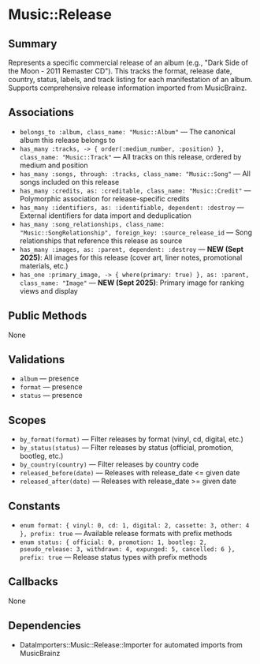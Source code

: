 # Music::Release

## Summary
Represents a specific commercial release of an album (e.g., "Dark Side of the Moon - 2011 Remaster CD"). This tracks the format, release date, country, status, labels, and track listing for each manifestation of an album. Supports comprehensive release information imported from MusicBrainz.

## Associations
- `belongs_to :album, class_name: "Music::Album"` — The canonical album this release belongs to
- `has_many :tracks, -> { order(:medium_number, :position) }, class_name: "Music::Track"` — All tracks on this release, ordered by medium and position
- `has_many :songs, through: :tracks, class_name: "Music::Song"` — All songs included on this release
- `has_many :credits, as: :creditable, class_name: "Music::Credit"` — Polymorphic association for release-specific credits
- `has_many :identifiers, as: :identifiable, dependent: :destroy` — External identifiers for data import and deduplication
- `has_many :song_relationships, class_name: "Music::SongRelationship", foreign_key: :source_release_id` — Song relationships that reference this release as source
- `has_many :images, as: :parent, dependent: :destroy` — **NEW (Sept 2025)**: All images for this release (cover art, liner notes, promotional materials, etc.)
- `has_one :primary_image, -> { where(primary: true) }, as: :parent, class_name: "Image"` — **NEW (Sept 2025)**: Primary image for ranking views and display

## Public Methods
None

## Validations
- `album` — presence
- `format` — presence
- `status` — presence

## Scopes
- `by_format(format)` — Filter releases by format (vinyl, cd, digital, etc.)
- `by_status(status)` — Filter releases by status (official, promotion, bootleg, etc.)
- `by_country(country)` — Filter releases by country code
- `released_before(date)` — Releases with release_date <= given date
- `released_after(date)` — Releases with release_date >= given date

## Constants
- `enum format: { vinyl: 0, cd: 1, digital: 2, cassette: 3, other: 4 }, prefix: true` — Available release formats with prefix methods
- `enum status: { official: 0, promotion: 1, bootleg: 2, pseudo_release: 3, withdrawn: 4, expunged: 5, cancelled: 6 }, prefix: true` — Release status types with prefix methods

## Callbacks
None

## Dependencies
- DataImporters::Music::Release::Importer for automated imports from MusicBrainz 